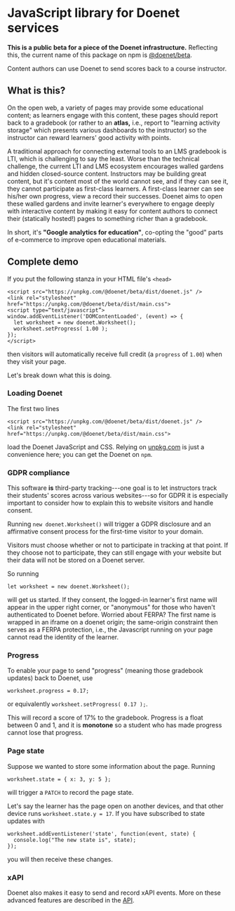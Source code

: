 # JavaScript library for Doenet services

**This is a public beta for a piece of the Doenet infrastructure.**
Reflecting this, the current name of this package on npm is
[@doenet/beta](https://www.npmjs.com/package/@doenet/beta).

Content authors can use Doenet to send scores back to a course
instructor.

## What is this?

On the open web, a variety of pages may provide some educational
content; as learners engage with this content, these pages should
report back to a gradebook (or rather to an **atlas,** i.e., report to
"learning activity storage" which presents various dashboards to the
instructor) so the instructor can reward learners' good activity with
points.

A traditional approach for connecting external tools to an LMS
gradebook is LTI, which is challenging to say the least.  Worse than
the technical challenge, the current LTI and LMS ecosystem encourages
walled gardens and hidden closed-source content.  Instructors may be
building great content, but it's content most of the world cannot see,
and if they can see it, they cannot participate as first-class
learners.  A first-class learner can see his/her own progress, view a
record their successes.  Doenet aims to open these walled gardens and
invite learner's everywhere to engage deeply with interactive content
by making it easy for content authors to connect their (statically
hosted!) pages to something richer than a gradebook.

In short, it's **"Google analytics for education"**, co-opting the
"good" parts of e-commerce to improve open educational materials.

## Complete demo

If you put the following stanza in your HTML file's `<head>`

```
<script src="https://unpkg.com/@doenet/beta/dist/doenet.js" />
<link rel="stylesheet" href="https://unpkg.com/@doenet/beta/dist/main.css">
<script type=“text/javascript”>
window.addEventListener('DOMContentLoaded', (event) => {
  let worksheet = new doenet.Worksheet();
  worksheet.setProgress( 1.00 );
});
</script>
```

then visitors will automatically receive full credit (a `progress` of
`1.00`) when they visit your page.

Let's break down what this is doing.

### Loading Doenet

The first two lines

```
<script src="https://unpkg.com/@doenet/beta/dist/doenet.js" />
<link rel="stylesheet" href="https://unpkg.com/@doenet/beta/dist/main.css">
```

load the Doenet JavaScript and CSS.  Relying on [unpkg.com](https://unpkg.com) is just a convenience here; you can get the Doenet on `npm`.

### GDPR compliance

This software **is** third-party tracking---one goal is to let
instructors track their students' scores across various websites---so
for GDPR it is especially important to consider how to explain this to
website visitors and handle consent.

Running `new doenet.Worksheet()` will trigger a GDPR disclosure and an
affirmative consent process for the first-time visitor to your domain.

Visitors must choose whether or not to participate in tracking at that
point.  If they choose not to participate, they can still engage with
your website but their data will not be stored on a Doenet server.

So running

```
let worksheet = new doenet.Worksheet();
```

will get us started.  If they consent, the logged-in learner's first
name will appear in the upper right corner, or "anonymous" for those
who haven't authenticated to Doenet before.  Worried about FERPA?  The
first name is wrapped in an iframe on a doenet origin; the same-origin
constraint then serves as a FERPA protection, i.e., the Javascript
running on your page cannot read the identity of the learner.

### Progress

To enable your page to send "progress" (meaning those gradebook
updates) back to Doenet, use

```
worksheet.progress = 0.17;
```

or equivalently `worksheet.setProgress( 0.17 );`.

This will record a score of 17% to the gradebook.  Progress is a float
between 0 and 1, and it is **monotone** so a student who has made
progress cannot lose that progress.

### Page state

Suppose we wanted to store some information about the page.  Running
```
worksheet.state = { x: 3, y: 5 };
```
will trigger a `PATCH` to record the page state.

Let's say the learner has the page open on another devices, and that other device runs `worksheet.state.y = 17`.  If you have subscribed to state updates with
```
worksheet.addEventListener('state', function(event, state) {
  console.log("The new state is", state);
});
```
you will then receive these changes.

### xAPI

Doenet also makes it easy to send and record xAPI events.  More on
these advanced features are described in the [API](./API.md).


